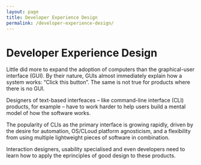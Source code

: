 ```yaml
---
layout: page
title: Developer Experience Design
permalink: /developer-experience-design/
---
```


# Developer Experience Design

Little did more to expand the adoption of computers than the graphical-user interface (GUI). By their nature, GUIs almost immediately explain how a system works: “Click this button”. The same is not true for products where there is no GUI. 

Designers of text-based interfeaces – like command-line interface (CLI) products, for example – have to work harder to help users build a mental model of how the software works.

The popularity of CLIs as the primary interface is growing rapidly, driven by the desire for automation, OS/CLoud platform agnosticism, and a flexibility from using multiple lightweight pieces of software in combination.

Interaction designers, usability specialised and even developers need to learn how to apply the eprinciples of good design to these products.

<script async data-uid="de5ff9a08d" src="https://relentless-maker-3970.ck.page/de5ff9a08d/index.js"></script>



